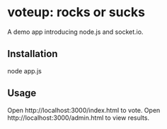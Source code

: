 voteup: rocks or sucks
======================

A demo app introducing node.js and socket.io.

Installation
------------

node app.js

Usage
-----
Open http://localhost:3000/index.html to vote.
Open http://localhost:3000/admin.html to view results.
